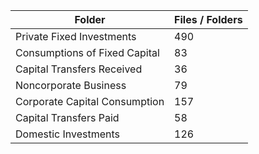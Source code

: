 | Folder                        |   Files / Folders |
|-------------------------------|-------------------|
| Private Fixed Investments     |               490 |
| Consumptions of Fixed Capital |                83 |
| Capital Transfers Received    |                36 |
| Noncorporate Business         |                79 |
| Corporate Capital Consumption |               157 |
| Capital Transfers Paid        |                58 |
| Domestic Investments          |               126 |